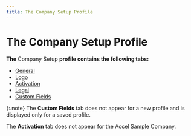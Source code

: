 ```yaml
---
title: The Company Setup Profile
---
```


# The Company Setup Profile


**The** Company  Setup **profile contains the following 
 tabs:**

- [General]({{site.sc_baseurl}}/company-set-up/the_company_setup_profile_general_tab.html)
- [Logo]({{site.sc_baseurl}}/company-set-up/the_country_setup_wizard_logo_tab.html)
- [Activation]({{site.sc_baseurl}}/everest-registration/everest_registration_dialog_box.html)
- [Legal]({{site.sc_baseurl}}/misc/the_company_setup_profile_-_legal.html)
- [Custom  Fields]({{site.sc_baseurl}}/company-set-up/company_setup_custom_fields.html)



{:.note}
The **Custom Fields** tab does not  appear for a new profile and is displayed only for a saved profile.


The **Activation** tab does not  appear for the Accel  Sample Company.
